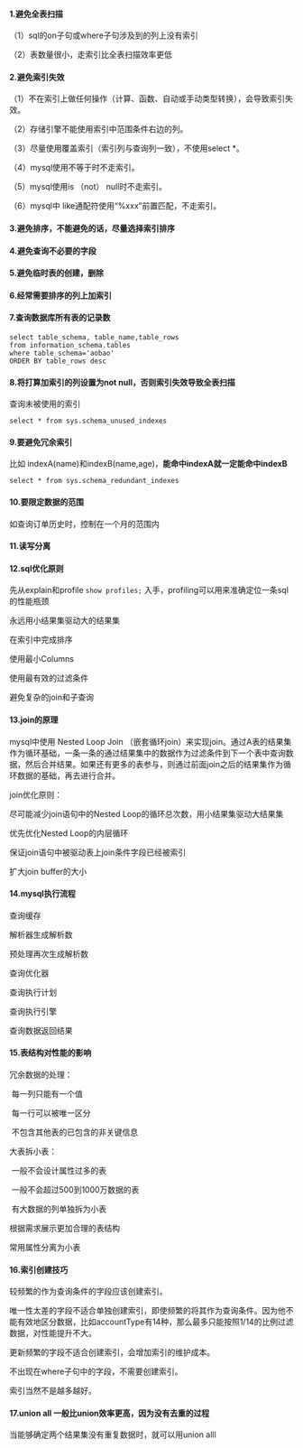#### 1.避免全表扫描

（1）sql的on子句或where子句涉及到的列上没有索引

（2）表数量很小，走索引比全表扫描效率更低

#### 2.避免索引失效

（1）不在索引上做任何操作（计算、函数、自动或手动类型转换），会导致索引失效。

（2）存储引擎不能使用索引中范围条件右边的列。

（3）尽量使用覆盖索引（索引列与查询列一致），不使用select *。 

（4）mysql使用不等于时不走索引。

（5）mysql使用is （not） null时不走索引。

（6）mysql中 like通配符使用“%xxx”前置匹配，不走索引。

#### 3.避免排序，不能避免的话，尽量选择索引排序

#### 4.避免查询不必要的字段

#### 5.避免临时表的创建，删除

#### 6.经常需要排序的列上加索引

#### 7.查询数据库所有表的记录数

```mysql
select table_schema, table_name,table_rows
from information_schema.tables
where table_schema='aobao'
ORDER BY table_rows desc
```

#### 8.将打算加索引的列设置为not null，否则索引失效导致全表扫描

查询未被使用的索引

```mysql
select * from sys.schema_unused_indexes
```

#### 9.要避免冗余索引

比如 indexA(name)和indexB(name,age)，**能命中indexA就一定能命中indexB**

```mysql
select * from sys.schema_redundant_indexes
```

#### 10.要限定数据的范围

如查询订单历史时，控制在一个月的范围内

#### 11.读写分离



#### 12.sql优化原则

先从explain和profile `show profiles;` 入手，profiling可以用来准确定位一条sql的性能瓶颈

永远用小结果集驱动大的结果集

在索引中完成排序

使用最小Columns

使用最有效的过滤条件

避免复杂的join和子查询

#### 13.join的原理

mysql中使用 Nested Loop Join （嵌套循环join）来实现join。通过A表的结果集作为循环基础，一条一条的通过结果集中的数据作为过滤条件到下一个表中查询数据，然后合并结果。如果还有更多的表参与，则通过前面join之后的结果集作为循环数据的基础，再去进行合并。

join优化原则：

尽可能减少join语句中的Nested Loop的循环总次数，用小结果集驱动大结果集

优先优化Nested Loop的内层循环

保证join语句中被驱动表上join条件字段已经被索引

扩大join buffer的大小

#### 14.mysql执行流程

查询缓存

解析器生成解析数

预处理再次生成解析数

查询优化器

查询执行计划

查询执行引擎

查询数据返回结果

#### 15.表结构对性能的影响

冗余数据的处理：

​	每一列只能有一个值

​	每一行可以被唯一区分

​	不包含其他表的已包含的非关键信息

大表拆小表：

​	一般不会设计属性过多的表

​	一般不会超过500到1000万数据的表

​	有大数据的列单独拆为小表

根据需求展示更加合理的表结构

常用属性分离为小表

#### 16.索引创建技巧

较频繁的作为查询条件的字段应该创建索引。

唯一性太差的字段不适合单独创建索引，即使频繁的将其作为查询条件。因为他不能有效地区分数据，比如accountType有14种，那么最多只能按照1/14的比例过滤数据，对性能提升不大。

更新频繁的字段不适合创建索引，会增加索引的维护成本。

不出现在where子句中的字段，不需要创建索引。

索引当然不是越多越好。

#### 17.union all 一般比union效率更高，因为没有去重的过程

当能够确定两个结果集没有重复数据时，就可以用union alll

